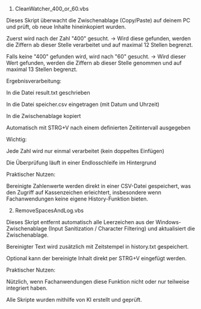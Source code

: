 1. CleanWatcher_400_or_60.vbs

Dieses Skript überwacht die Zwischenablage (Copy/Paste) auf deinem PC und prüft, ob neue Inhalte hineinkopiert wurden.

Zuerst wird nach der Zahl "400" gesucht.
→ Wird diese gefunden, werden die Ziffern ab dieser Stelle verarbeitet und auf maximal 12 Stellen begrenzt.

Falls keine "400" gefunden wird, wird nach "60" gesucht.
→ Wird dieser Wert gefunden, werden die Ziffern ab dieser Stelle genommen und auf maximal 13 Stellen begrenzt.

Ergebnisverarbeitung:

In die Datei result.txt geschrieben

In die Datei speicher.csv eingetragen (mit Datum und Uhrzeit)

In die Zwischenablage kopiert

Automatisch mit STRG+V nach einem definierten Zeitintervall ausgegeben

Wichtig:

Jede Zahl wird nur einmal verarbeitet (kein doppeltes Einfügen)

Die Überprüfung läuft in einer Endlosschleife im Hintergrund

Praktischer Nutzen:

Bereinigte Zahlenwerte werden direkt in einer CSV-Datei gespeichert, was den Zugriff auf Kassenzeichen erleichtert, insbesondere wenn Fachanwendungen keine eigene History-Funktion bieten.

2. RemoveSpacesAndLog.vbs

Dieses Skript entfernt automatisch alle Leerzeichen aus der Windows-Zwischenablage (Input Sanitization / Character Filtering) und aktualisiert die Zwischenablage.

Bereinigter Text wird zusätzlich mit Zeitstempel in history.txt gespeichert.

Optional kann der bereinigte Inhalt direkt per STRG+V eingefügt werden.

Praktischer Nutzen:

Nützlich, wenn Fachanwendungen diese Funktion nicht oder nur teilweise integriert haben.

Alle Skripte wurden mithilfe von KI erstellt und geprüft.
